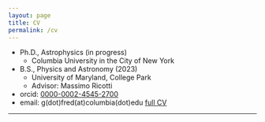 ```yaml
---
layout: page
title: CV 
permalink: /cv
---
```

- Ph.D., Astrophysics (in progress)
    - Columbia University in the City of New York
- B.S., Physics and Astronomy (2023)
    - University of Maryland, College Park
    - Advisor: Massimo Ricotti
- orcid: [0000-0002-4545-2700](https://orcid.org/0000-0002-4545-2700)
- email: g(dot)fred(at)columbia(dot)edu
[full CV](https://drive.google.com/file/d/14rdkP9Oa8FbA_hpaRPozkc9fNpDfSpcv/view?usp=sharing)








----

